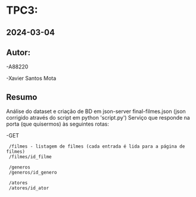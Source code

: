 # TPC3: 
## 2024-03-04

## Autor:
-A88220

-Xavier Santos Mota

## Resumo
Análise do dataset e criação de BD em json-server
final-filmes.json (json corrigido através do script em python 'script.py')
Serviço que responde na porta (que quisermos) às seguintes rotas:

-GET 

     /filmes - listagem de filmes (cada entrada é lida para a página de filmes)
     /filmes/id_filme

     /generos
     /generos/id_genero

     /atores
     /atores/id_ator
